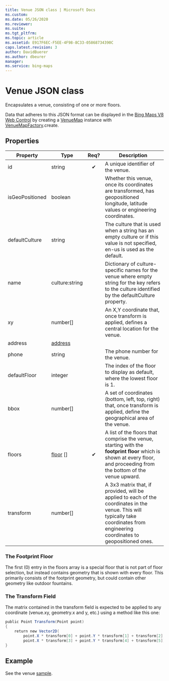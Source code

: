 ```yaml
---
title: Venue JSON class | Microsoft Docs
ms.custom: 
ms.date: 05/26/2020
ms.reviewer: 
ms.suite: 
ms.tgt_pltfrm: 
ms.topic: article
ms.assetid: E917F6EC-F5EE-4F98-8C33-05868734390C
caps.latest.revision: 3
author: DavidBuerer
ms.author: dbeurer
manager: 
ms.service: bing-maps
---
```

# Venue JSON class

Encapsulates a venue, consisting of one or more floors.

Data that adheres to this JSON format can be displayed in the [Bing Maps V8 Web Control] by creating a [VenueMap] instance with [VenueMapFactory].create.

## Properties

| Property        | Type           | Req? | Description |
|-----------------|----------------|:------:|-------------|
| id              | string         |  ✔   | A unique identifier of the venue. |
| isGeoPositioned | boolean        |      | Whether this venue, once its coordinates are transformed, has geopositioned longitude, latitude values or engineering coordinates. |
| defaultCulture  | string         |      | The culture that is used when a string has an empty culture or if this value is not specified, en-us is used as the default. |
| name            | culture:string |      | Dictionary of culture-specific names for the venue where empty string for the key refers to the culture identified by the defaultCulture property. |
| xy              | number[]       |      | An X,Y coordinate that, once transform is applied, defines a central location for the venue. |
| address         | [address]      |      | |
| phone           | string         |      | The phone number for the venue. |
| defaultFloor    | integer        |      | The index of the floor to display as default, where the lowest floor is 1. |
| bbox            | number[]       |      | A set of coordinates (bottom, left, top, right) that, once transform is applied, define the geographical area of the venue. |
| floors          | [floor] []     |  ✔   | A list of the floors that comprise the venue, starting with the **footprint floor** which is shown at every floor, and proceeding from the bottom of the venue upward. |
| transform       | number[]       |      | A 3x3 matrix that, if provided, will be applied to each of the coordinates in the venue.  This will typically take coordinates from engineering coordinates to geopositioned ones. |

### The Footprint Floor

The first (0) entry in the floors array is a special floor that is not part of floor selection, but instead contains geometry that is shown with every floor.  This primarily consists of the footprint geometry, but could contain other geometry like outdoor fountains.

### The Transform Field
The matrix contained in the transform field is expected to be applied to any coordinate (venue.xy, geometry.x and y, etc.) using a method like this one:

```csharp
public Point Transform(Point point)
{
    return new Vector2D(
        point.X * transform[0] + point.Y * transform[1] + transform[2],
        point.X * transform[3] + point.Y * transform[4] + transform[5]);
}
```

## Example

See the venue [sample].

[address]: address.md
[floor]: floor.md
[sample]: sample.md
[Bing Maps V8 Web Control]: ../v8-web-control/index.md
[VenueMap]: ../v8-web-control/modules/venue-map-module/venuemap-class.md
[VenueMapFactory]: ../v8-web-control/modules/venue-map-module/venuemapoptions-object.md
